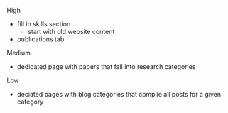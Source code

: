 

High
* fill in skills section
    - start with old website content
* publications tab



Medium
* dedicated page with papers that fall into research categories





Low
* deciated pages with blog categories that compile all posts for a given category